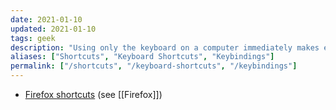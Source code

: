 ```yaml
---
date: 2021-01-10
updated: 2021-01-10
tags: geek
description: "Using only the keyboard on a computer immediately makes everything twice as slower, but on the long run four times faster"
aliases: ["Shortcuts", "Keyboard Shortcuts", "Keybindings"]
permalink: ["/shortcuts", "/keyboard-shortcuts", "/keybindings"]
---
```

- [Firefox shortcuts](https://support.mozilla.org/en-US/kb/keyboard-shortcuts-perform-firefox-tasks-quickly "Keyboard Shortcuts - Mozilla Support") (see [[Firefox]])